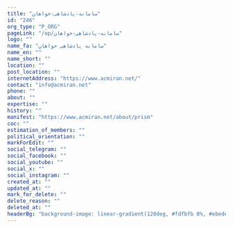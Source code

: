 ```yaml
---
title: "سامانه-پادشاهی-خواهان"
id: "246"
org_type: "P_ORG"
pageLink: "/op/سامانه-پادشاهی-خواهان"
logo: ""
name_fa: "سامانه پادشاهی خواهان"
name_en: ""
name_short: ""
location: ""
post_location: ""
internetAddress: "https://www.acmiran.net/"
contact: "info@acmiran.net"
phone: ""
about: ""
expertise: ""
history: ""
manifest: "https://www.acmiran.net/about/prism"
coc: ""
estimation_of_members: ""
political_orientation: ""
markForEdit: ""
social_telegram: ""
social_facebook: ""
social_youtube: ""
social_x: ""
social_instagram: ""
created_at: ""
updated_at: ""
mark_for_delete: ""
delete_reason: ""
deleted_at: ""
headerBg: "background-image: linear-gradient(120deg, #fdfbfb 0%, #ebedee 100%);"
---
```

